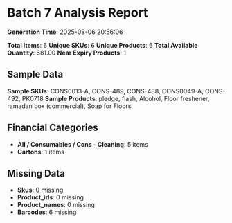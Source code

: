 # Batch 7 Analysis Report

**Generation Time**: 2025-08-06 20:56:06

**Total Items**: 6
**Unique SKUs**: 6
**Unique Products**: 6
**Total Available Quantity**: 681.00
**Near Expiry Products**: 1

## Sample Data
**Sample SKUs**: CONS0013-A, CONS-489, CONS-488, CONS0049-A, CONS-492, PK0718
**Sample Products**: pledge, flash, Alcohol, Floor freshener, ramadan box (commercial), Soap for Floors

## Financial Categories
- **All / Consumables / Cons - Cleaning**: 5 items
- **Cartons**: 1 items

## Missing Data
- **Skus**: 0 missing
- **Product_ids**: 0 missing
- **Product_names**: 0 missing
- **Barcodes**: 6 missing

